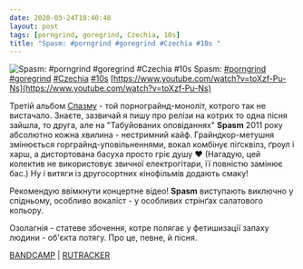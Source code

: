 ```yaml
---
date: 2020-05-24T10:40:48
layout: post
tags: [porngrind, goregrind, Czechia, 10s]
title: "Spasm: #porngrind #goregrind #Czechia #10s "
---
```

![Spasm: #porngrind #goregrind #Czechia #10s ](https://i.ytimg.com/vi/toXzf-Pu-Ns/maxresdefault.jpg)
Spasm: [#porngrind](/tags/#porngrind) [#goregrind](/tags/#goregrind) [#Czechia](/tags/#Czechia) [#10s](/tags/#10s) [https://www.youtube.com/watch?v=toXzf-Pu-Ns](https://www.youtube.com/watch?v=toXzf-Pu-Ns)

Третій альбом [Спазму](https://t.me/vast_space_unexplored/3370) - той порнограйнд-моноліт, котрого так не вистачало. Знаєте, зазвичай я пишу про релізи на котрих то одна пісня зайшла, то друга, але на &quot;Табуйованих оповіданнях&quot; **Spasm** 2011 року абсолютно кожна хвилина - нестримний кайф. Грайндкор-метушня змінюється горграйнд-уповільненнями, вокал комбінує піґсквілз, ґроул і харш, а дистортована басуха просто гріє душу ❤️ (Нагадую, цей колектив не використовує звичної електрогітари, її повністю замінює бас.) Ну і витяги із другосортних кінофільмів додають смаку!

Рекомендую ввімкнути концертне відео! **Spasm** виступають виключно у спідньому, особливо вокаліст - у особливих стрінґах салатового кольору.

Озолагнія - статеве збочення, котре полягає у фетишизації запаху людини - об&#39;єкта потягу. Про це, певне, й пісня.

[BANDCAMP](https://rottenrollrex.bandcamp.com/album/taboo-tales) | [RUTRACKER](https://rutracker.org/forum/viewtopic.php?t=3789530)